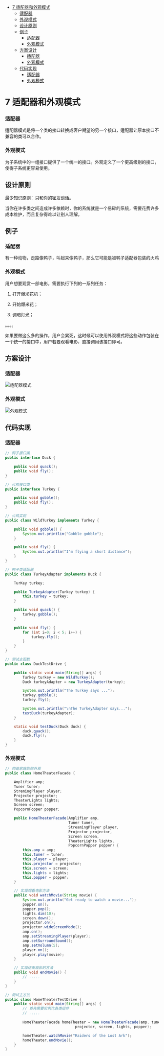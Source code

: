 <!-- START doctoc generated TOC please keep comment here to allow auto update -->
<!-- DON'T EDIT THIS SECTION, INSTEAD RE-RUN doctoc TO UPDATE -->

- [7 适配器和外观模式](#7-%E9%80%82%E9%85%8D%E5%99%A8%E5%92%8C%E5%A4%96%E8%A7%82%E6%A8%A1%E5%BC%8F)
    - [适配器](#%E9%80%82%E9%85%8D%E5%99%A8)
    - [外观模式](#%E5%A4%96%E8%A7%82%E6%A8%A1%E5%BC%8F)
  - [设计原则](#%E8%AE%BE%E8%AE%A1%E5%8E%9F%E5%88%99)
  - [例子](#%E4%BE%8B%E5%AD%90)
    - [适配器](#%E9%80%82%E9%85%8D%E5%99%A8-1)
    - [外观模式](#%E5%A4%96%E8%A7%82%E6%A8%A1%E5%BC%8F-1)
  - [方案设计](#%E6%96%B9%E6%A1%88%E8%AE%BE%E8%AE%A1)
    - [适配器](#%E9%80%82%E9%85%8D%E5%99%A8-2)
    - [外观模式](#%E5%A4%96%E8%A7%82%E6%A8%A1%E5%BC%8F-2)
  - [代码实现](#%E4%BB%A3%E7%A0%81%E5%AE%9E%E7%8E%B0)
    - [适配器](#%E9%80%82%E9%85%8D%E5%99%A8-3)
    - [外观模式](#%E5%A4%96%E8%A7%82%E6%A8%A1%E5%BC%8F-3)

<!-- END doctoc generated TOC please keep comment here to allow auto update -->

# 7 适配器和外观模式

### 适配器

适配器模式是将一个类的接口转换成客户期望的另一个接口，适配器让原本接口不兼容的类可以合作。

### 外观模式

为子系统中的一组接口提供了一个统一的接口。外观定义了一个更高级别的接口，使得子系统更容易使用。

## 设计原则

最少知识原则：只和你的密友谈话。

当你在许多类之间造成许多依赖时，你的系统就是一个易碎的系统，需要花费许多成本维护，而且复杂得难以让别人理解。


## 例子

### 适配器

有一种动物，走路像鸭子，叫起来像鸭子，那么它可能是被鸭子适配器包装的火鸡

### 外观模式

用户想要观赏一部电影，需要执行下列的一系列任务：

1. 打开爆米花机；

2. 开始爆米花；

3. 调暗灯光；

。。。。

如果要做这么多的操作，用户会累死，这时候可以使用外观模式将这些动作包装在一个统一的接口中，用户若要观看电影，直接调用该接口即可。

## 方案设计

### 适配器

![适配器模式](./images/Pasted%20image%2020230409200305.png)

### 外观模式

![外观模式](./images/Pasted%20image%2020230409202434.png)


## 代码实现

### 适配器

```Java
// 鸭子接口类
public interface Duck {

	public void quack();
	public void fly();
}

// 火鸡接口类
public interface Turkey {

	public void gobble();
	public void fly();
}

// 火鸡实现
public class WildTurkey implements Turkey {

	public void gobble() {
		System.out.printlin("Gobble gobble");
	}

	public void fly() {
		System.out.println("I'm flying a short distance");
	}
}

// 鸭子类适配器
public class TurkeyAdapter implements Duck {

	TurKey turkey;

	public TurkeyAdapter(Turkey turkey) {
		this.turkey = turkey;
	}

	public void quack() {
		turkey.gobble();
	}

	public void fly() {
		for (int i=0; i < 5; i++) {
			turkey.fly();
		}
	}
}

// 测试主函数
public class DuckTestDrive {

	public static void main(String[] args) {
		Turkey turkey = new WildTurkey();
		Duck turkeyAdapter = new TurkeyAdapter(turkey);

		System.out.println("The Turkey says ...");
		turkey.gobble();
		turkey.fly();

		System.out.println("\nThe TurkeyAdapter says...");
		testDuck(turkeyAdapter);
	}

	static void testDuck(Duck duck) {
		duck.quack();
		duck.fly();
	}
}

```

### 外观模式

```Java
// 构造家庭影院外观
public class HomeTheaterFacade {

	Amplifier amp;
	Tuner tuner;
	StremingPlayer player;
	Projector projector;
	TheaterLights lights;
	Screen screen;
	PopcornPopper popper;

	public HomeTheaterFacade(Amplifier amp,
							 Tuner tuner,
							 StreamingPlayer player,
							 Projector projector,
							 Screen screen,
							 TheaterLights lights,
							 PopcornPopper popper) {
		this.amp = amp;
		this.tuner = tuner;
		this.player = player;
		this.projector = projector;
		this.screen = screen;
		this.lights = lights;
		this.popper = popper;
	}

	// 实现观看电影方法
	public void watchMovie(String movie) {
		System.out.println("Get ready to watch a movie...");
		popper.on();
		popper.pop();
		lights.dim(10);
		screen.down();
		projector.on();
		projector.wideScreenMode();
		amp.on();
		amp.setStreamingPlayer(player);
		amp.setSurroundSound();
		amp.setVolumn(5);
		player.on();
		player.play(movie);
	}

	// 实现结束观影的方法
	public void endMovie() {
		// .....
	}
}

// 测试主方法
public class HomeTheaterTestDrive {
	public static void main(String[] args) {
		// 首先需要实例化各类组件
		// .....
		
		HomeTheaterFacade homeTheater = new HomeTheaterFacade(amp, tuner, player,
								projector, screen, lights, popper);

		homeTheater.watchMovie("Raiders of the Lost Ark");
		homeTheater.endMovie();
	}
}
```

